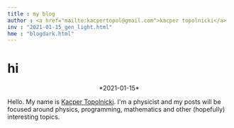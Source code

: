 ```yaml
---
title : my blog
author : <a href="mailto:kacpertopol@gmail.com">kacper topolnicki</a>
inv : "2021-01-15_gen_light.html"
hme : "blogdark.html"
---
```



# hi
<center>
*2021-01-15*
</center>

Hello. My name is [Kacper Topolnicki](https://kacpertopol.github.io/). I'm a physicist and my posts will be
focused around physics, programming, mathematics and other (hopefully) interesting topics.


